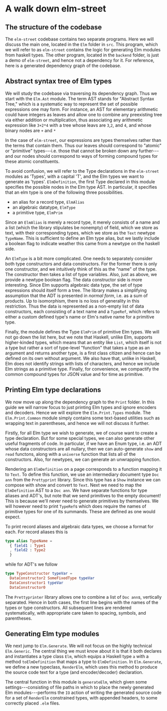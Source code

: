 # A walk down elm-street

## The structure of the codebase

The `elm-street` codebase contains two separate programs. Here we 
will discuss the main one, located in the `Elm` folder in `src`. 
This program, which we will refer to as `elm-street` contains the 
logic for generating Elm modules from haskell types. The other 
program, located in the `backend` folder, is just a demo of 
`elm-street`, and hence not a dependency for it. For reference, here
is a generated dependency graph of the codebase.

## Abstract syntax tree of Elm types

We will study the codebase via traversing its dependency graph.
Thus we start with the `Elm.Ast` module. The term AST stands for
"Abstract Syntax Tree," which is a systematic way to represent
the set of possible expressions one may form. For instance, an
AST for elementary arithmetic could have integers as leaves and
allow one to combine any preexisting tree via either addition or
multiplication, thus associating any arithmetic expression like
`3+2*4` with a tree whose leavs are `3`,`2`, and `4`, and whose
binary nodes are `+` and `*`

In the case of `elm-street`, our expressions are types themselves
rather than the terms that contain them. Thus our leaves should
correspond to "atomic" or "primitive" types---i.e. those that 
cannot be broken down any further---and our nodes should correspond 
to ways of forming compound types for these atomic constituents.

To avoid confusion, we will refer to the Type declarations in the
`elm-street` modules as 'Types', with a capital 'T', and the Elm 
types we want to generate as 'types'. `ElmDefinition`, the first 
Type declared in this module specifies the possible nodes in the 
Elm type AST. In particular, it specifies that an elm type is one
of the following three possibilities.
 + an alias for a record type, `ElmAlias`
 + an algebraic datatype, `ElmType`
 + a primitive type, `ElmPrim`

Since an `ElmAlias` is merely a record type, it merely consists of
a name and a list (which the library stipulates be nonempty) of
field, which we store as text, with their corresponding types, which
we store as the `Text` newtype `TypeName`. This is sufficient to define
an Elm type alias, but we lastly include a boolean flag to indicate
weather this came from a newtype on the haskell side.

An `ElmType` is a bit more complicated. One needs to separately
consider both type constructors and data constructors. For the former
there is only one constructor, and we intuitively think of this
as the "name" of the type. The constructor then takes a list of type
variables. Also, just as above, we provide a newtype boolean flag.
The data constructor side is more interesting. Since Elm supports
algebraic data type, the set of type expressions should itself form 
a tree. The library makes a simplifying assumption that the ADT is 
presented in *normal form*, i.e. as a sum of products. Up to 
isomorphism, there is no loss of generality in this restriction. Thus
the data is represented as a non-empty list of data constructors,
each consisting of a text name and a `TypeRef`, which refers to
either a custom defined type's name or Elm's native name for a
primitive type.

Finally, the module defines the Type `ElmPrim` of primitive Elm types. 
We will not go down the list here, but we note that Haskell, unlike 
Elm, supports higher-kinded types, which means that an entity like 
`List`, which itself is not a type but rather a sort of type-level
"function" that takes a type as an argument and returns another type,
is a first class citizen and hence can be defined on its own without
argument. We also have that, unlike in Haskell, Elm does not identify
strings with lists of characters, and hence we include Elm strings as
a primitive type. Finally, for convenience, we compactify the common
compound types for JSON value and for time as primitive.

## Printing Elm type declarations

We now move up along the dependency graph to the `Print` folder. 
In this guide we will narrow focus to just printing Elm types 
and ignore encoders and decoders. Hence we will explore the 
`Elm.Print.Types` module. The `Elm.Print.Common` module simply
contains some text-based utilities such as wrapping text in 
parentheses, and hence we will not discuss it further.

Firstly, for all Elm type we wish to generate, we of course want
to create a type declaration. But for some special types, we can
also generate other useful fragments of code. In particular, if
we have an Enum type, i.e. an ADT whose data constructors are all
nullary, then we can auto-generate `show` and `read` functons,
along with a `universe` function that lists all of the constructors.
Also, for newtypes, we can generate an unwrapping function.

Rendering an `ElmDefinition` on a page corresponds to a function
mapping it to `Text`. To define this function, we use an intermediary
document type `Doc ann` from the `Prettyprint` library. Since this
type has a `Show` instance we can compose with show and convert 
to `Text`. Next we need to map the `ElmDefinition` AST to a `Doc ann`.
We have separate functions for type aliases and ADT's, but note that
we send primitives to the empty document! This is because we'll
never need to generate primitives by themselves. We will however need
to print `TypeRef`s which does require the names of primitive types
for one of its summands. These are defined as one would expect.

To print record aliases and algebraic data types, we choose a format
for each. For record aliases this is
```Elm
type alias TypeName = 
  { field1 : Type1 
  , field2 : Type2 
  }
```
while for ADT's we follow 
```Elm
type TypeConstructor typeVar =
  DataConstructor2 SomeFixedType typeVar
  DataConstructor1 typeVar
  DataConstructor0
```
The `Prettyprinter` library allows one to combine a list of `Doc ann`s,
vertically separated. Hence in both cases, the first line begins with 
the names of the types or type constructors. All subsequent lines are
rendered systematically, with appropriate care taken to spacing, symbols,
and parentheses.

## Generating Elm type modules

We next jump to `Elm.Generate`. We will not focus on the highly 
technical `Elm.Generic`. The central thing we must know about it
is that it both declares and instantiates a type class `Elm`, 
which equips a Haskell type `a` with a method `toElmDefinition` 
that maps a type to `ElmDefinition`. In `Elm.Generate`, we define 
a new typeclass, `RenderElm`, which uses this method to produce
the source code text for a type (and encoder/decoder) declaration.

The central function in this module is `generateElm`, which given
some settings---consisting of file paths in which to place the newly
generated Elm modules---performs the `IO` action of writing the
generated source code for a set of `RenderElm` constrained types, 
with appended headers, to some correctly placed `.elm` files. 